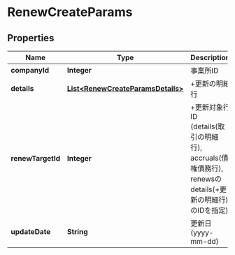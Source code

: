 

# RenewCreateParams

## Properties

Name | Type | Description | Notes
------------ | ------------- | ------------- | -------------
**companyId** | **Integer** | 事業所ID | 
**details** | [**List&lt;RenewCreateParamsDetails&gt;**](RenewCreateParamsDetails.md) | +更新の明細行 | 
**renewTargetId** | **Integer** | +更新対象行ID (details(取引の明細行), accruals(債権債務行), renewsのdetails(+更新の明細行)のIDを指定)  | 
**updateDate** | **String** | 更新日 (yyyy-mm-dd) | 



